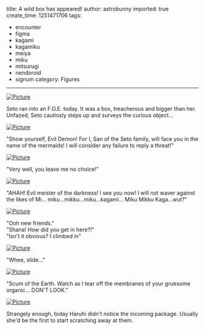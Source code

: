 title: A wild box has appeared!
author: astrobunny
imported: true
create_time: 1251471706
tags:
- encounter
- figma
- kagami
- kagamiku
- meiya
- miku
- mitsurugi
- nendoroid
- signum
category: Figures
---
 [![](wp-uploads/2009/08/wpid-100-7452-500x375.jpg "Picture")](/images/wp-uploads/2009/08/wpid-100-7452.jpg)  
  
Seto ran into an F.O.E. today. It was a box, treacherous and bigger than her. Unfazed, Seto cautiosly steps up and surveys the curious object...  
<!--more-->  
 [![](wp-uploads/2009/08/wpid-100-74531-500x375.jpg "Picture")](/images/wp-uploads/2009/08/wpid-100-74531.jpg)  
  
"Show yourself, Evil Demon! For I, San of the Seto family, will face you in the name of the mermaids! I will consider any failure to reply a threat!"  
  
 [![](wp-uploads/2009/08/wpid-100-74541-500x375.jpg "Picture")](/images/wp-uploads/2009/08/wpid-100-74541.jpg)  
  
"Very well, you leave me no choice!"  
  
 [![](wp-uploads/2009/08/wpid-100-74551-500x666.jpg "Picture")](/images/wp-uploads/2009/08/wpid-100-74551.jpg)  
  
"AHAH! Evil meister of the darkness! I see you now! I will not waver against the likes of Mi... miku...mikku...miku...kagami... Miku Mikku Kaga...wut?"  
  
 [![](wp-uploads/2009/08/wpid-100-7457-500x375.jpg "Picture")](/images/wp-uploads/2009/08/wpid-100-74571.jpg)  
  
"Ooh new friends."  
"Shana! How did you get in here?!"  
"Isn't it obvious? I climbed in"  
  
 [![](wp-uploads/2009/08/wpid-100-7458-500x375.jpg "Picture")](/images/wp-uploads/2009/08/wpid-100-74581.jpg)  
  
"Whee, slide..."  
  
 [![](wp-uploads/2009/08/wpid-100-7459-500x375.jpg "Picture")](/images/wp-uploads/2009/08/wpid-100-74591.jpg)  
  
"Scum of the Earth. Watch as I tear off the membranes of your gruesome organic... DON'T LOOK."  
  
 [![](wp-uploads/2009/08/wpid-100-7460-500x375.jpg "Picture")](/images/wp-uploads/2009/08/wpid-100-74601.jpg)  
  
Strangely enough, today Haruhi didn't notice the incoming package. Usually she'd be the first to start scratching away at them.